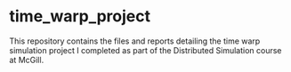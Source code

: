 time_warp_project
=================

This repository contains the files and reports detailing the time warp simulation project I completed as part of the Distributed Simulation course at McGill. 
